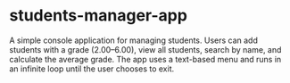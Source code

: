 # students-manager-app
A simple console application for managing students. Users can add students with a grade (2.00–6.00), view all students, search by name, and calculate the average grade. The app uses a text-based menu and runs in an infinite loop until the user chooses to exit.
